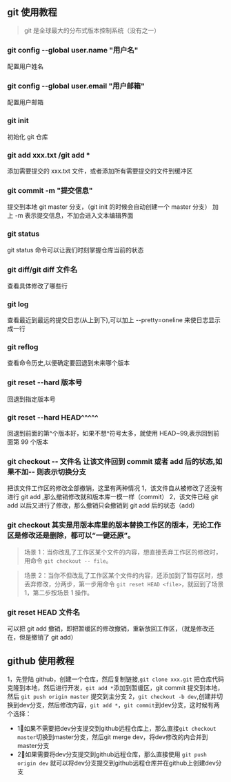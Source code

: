 ## git 使用教程

> git 是全球最大的分布式版本控制系统（没有之一）

### git config --global user.name "用户名"

配置用户姓名

### git config --global user.email "用户邮箱"

配置用户邮箱

### git init

初始化 git 仓库

### git add xxx.txt /git add \*

添加需要提交的 xxx.txt 文件，或者添加所有需要提交的文件到缓冲区

### git commit -m "提交信息"

提交到本地 git master 分支，（git init 的时候会自动创建一个 master 分支） 加上 -m 表示提交信息，不加会进入文本编辑界面

### git status

git status 命令可以让我们时刻掌握仓库当前的状态

### git diff/git diff 文件名

查看具体修改了哪些行

### git log

查看最近到最远的提交日志(从上到下),可以加上 --pretty=oneline 来使日志显示成一行

### git reflog

查看命令历史,以便确定要回退到未来哪个版本

### git reset --hard 版本号

回退到指定版本号

### git reset --hard HEAD^^^^^

回退到前面的第^个版本好，如果不想^符号太多，就使用 HEAD~99,表示回到前面第 99 个版本

### git checkout -- 文件名 让该文件回到 commit 或者 add 后的状态,如果不加-- 则表示切换分支

把该文件工作区的修改全部撤销，这里有两种情况
1，该文件自从被修改了还没有进行 git add ,那么撤销修改就和版本库一模一样（commit）
2，该文件已经 git add 以后又进行了修改，那么撤销只会撤销到 git add 后的状态（add）

### git checkout 其实是用版本库里的版本替换工作区的版本，无论工作区是修改还是删除，都可以“一键还原”。

> 场景 1：当你改乱了工作区某个文件的内容，想直接丢弃工作区的修改时，用命令 `git checkout -- file`。

> 场景 2：当你不但改乱了工作区某个文件的内容，还添加到了暂存区时，想丢弃修改，分两步，第一步用命令 `git reset HEAD <file>`，就回到了场景 1，第二步按场景 1 操作。

### git reset HEAD 文件名

可以把 git add 撤销，即把暂缓区的修改撤销，重新放回工作区，（就是修改还在，但是撤销了 git add）

## github 使用教程

1，先登陆 github，创建一个仓库，然后复制链接,`git clone xxx.git` 把仓库代码克隆到本地，然后进行开发，`git add *`添加到暂缓区，git commit 提交到本地，然后 `git push origin master` 提交到主分支
2，`git checkout -b dev`,创建并切换到dev分支，然后修改内容，`git add *`，`git commit`到dev分支，这时候有两个选择：
  * 1⃣如果不需要把dev分支提交到github远程仓库上，那么直接`git checkout master`切换到master分支，然后git merge dev，将dev修改的内合并到master分支
  * 2⃣️如果需要将dev分支提交到github远程仓库，那么直接使用 `git push origin dev` 就可以将dev分支提交到github远程仓库并在github上创建dev分支